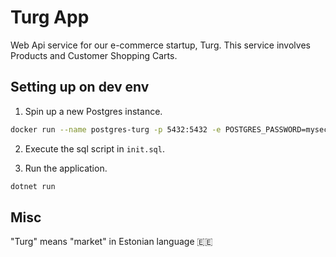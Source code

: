 # Turg App

Web Api service for our e-commerce startup, Turg. This service involves Products and Customer Shopping Carts.

## Setting up on dev env

1. Spin up a new Postgres instance.

```sh
docker run --name postgres-turg -p 5432:5432 -e POSTGRES_PASSWORD=mysecretpassword -d postgres:16.0-alpine3.18
```

2. Execute the sql script in `init.sql`.

3. Run the application.

```sh
dotnet run
```

## Misc

"Turg" means "market" in Estonian language 🇪🇪

